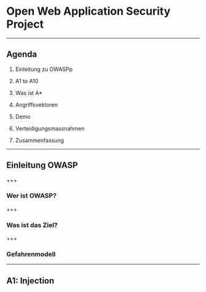 # Open Web Application Security Project
---
## Agenda
1. Einleitung zu OWASPp

2. A1 to A10
  1. Was ist A*
  2. Angriffsvektoren
  3. Demo
  4. Verteidigungsmassnahmen
 
3. Zusammenfassung
---
## Einleitung OWASP
+++
### Wer ist OWASP?
+++
### Was ist das Ziel?
+++
### Gefahrenmodell

---
## A1: Injection
